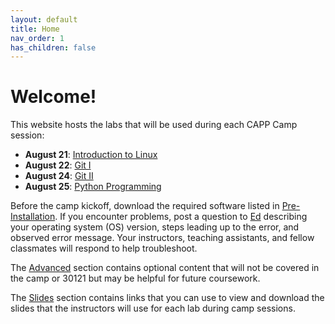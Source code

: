 ```yaml
---
layout: default
title: Home
nav_order: 1
has_children: false
---
```


# Welcome!

This website hosts the labs that will be used during each CAPP Camp session:

- **August 21**: [Introduction to Linux](./s1-linux)
- **August 22**: [Git I](./s2-git-i)
- **August 24**: [Git II](./s3-git-ii)
- **August 25**: [Python Programming](./s4-python)

Before the camp kickoff, download the required software listed in [Pre-Installation](./pre-installation/index.html). If you encounter problems, post a question to [Ed](https://edstem.org/us/courses/42535/discussion/) describing your operating system (OS) version, steps leading up to the error, and observed error message. Your instructors, teaching assistants, and fellow classmates will respond to help troubleshoot.

The [Advanced](./advanced/index.html) section contains optional content that will not be covered in the camp or 30121 but may be helpful for future coursework.

The [Slides](./slides/index.html) section contains links that you can use to view and download the slides that the instructors will use for each lab during camp sessions.
